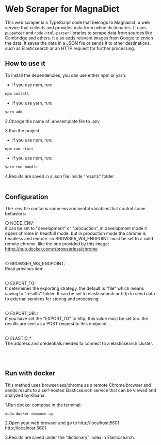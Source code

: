 # Web Scraper for MagnaDict

This web scraper is a TypeScript code that belongs to Magnadict, a web service that collects and provides data from online dictionaries. It uses ```puppeteer``` and ```node-html-parser``` libraries to scrape data from sources like Cambridge and others.  It also adds relevant images from Google to enrich the data. It saves the data in a JSON file or sends it to other destinations, such as Elasticsearch or an HTTP request for further processing.


## How to use it
To install the dependencies, you can use either npm or yarn.
-  If you use npm, run:
```sh
npm install
```

-  If you use yarn, run:
```sh
yarn add
```

2.Change the name of .env.template file to .env


3.Run the project

- If you use npm, run:
```sh
npm run start
```

- If you use npm, run:
```sh
yarn run bundle
```

4.Results are saved in a json file inside "results" folder.
<br /><br />
## Configuration
The .env file contains some environmental variables that control some behaviors:

○  NODE_ENV:<br />
it can be set to "development" or "production", in development mode it opens chrome in headfull mode. but in production mode the chrome is headless and remote. so BROWSER_WS_ENDPOINT must be set to a valid remote chrome. like the one provided by this image: https://hub.docker.com/r/browserless/chrome

<br />○  BROWSER_WS_ENDPOINT:<br />
Read previous item.

<br />○  EXPORT_TO:<br />
It determines the exporting strategy. the default is "file" which means saving to "results" folder. It can be set to elasticsearch or http to send data to external services for storing and processing.

<br />○  EXPORT_URL:<br />
if you have set the "EXPORT_TO" to http, this value must be set too. the results are sent as a POST request to this endpoint.

<br />○  ELASTIC_*:<br />
The address and credentials needed to connect to a elasticsearch cluster.


<br /><br />
## Run with docker
This method uses browserless/chrome as a remote Chrome browser and sends results to a self-hosted Elasticsearch service that can be viewed and analyzed by Kibana.

1.Run docker compose in the terminal:
```
sudo docker compose up
```
2.Open your web browser and go to http://localhost:5601
http://localhost:5601

3.Results are saved under the “dictionary” index in Elasticsearch.